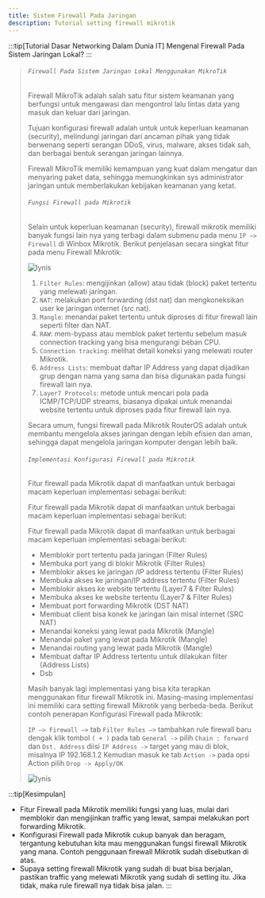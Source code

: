 ```yaml
---
title: Sistem Firewall Pada Jaringan
description: Tutorial setting firewall mikrotik
---
```


:::tip[Tutorial Dasar Networking Dalam Dunia IT]
Mengenal Firewall Pada Sistem Jaringan Lokal?
:::
>
> ###### ```Firewall Pada Sistem Jaringan Lokal Menggunakan MikroTik```
>
> Firewall MikroTik adalah salah satu fitur sistem keamanan yang berfungsi untuk mengawasi dan mengontrol lalu lintas data yang masuk dan keluar dari jaringan.
>
> Tujuan konfigurasi firewall adalah untuk untuk keperluan keamanan (security), melindungi jaringan dari ancaman pihak yang tidak berwenang seperti serangan DDoS, virus, malware, akses tidak sah, dan berbagai bentuk serangan jaringan lainnya.
>
> Firewall MikroTik memiliki kemampuan yang kuat dalam mengatur dan menyaring paket data, sehingga memungkinkan sys administrator jaringan untuk memberlakukan kebijakan keamanan yang ketat.
>
> ###### ```Fungsi Firewall pada Mikrotik```
>
> Selain untuk keperluan keamanan (security), firewall mikrotik memiliki banyak fungsi lain nya yang terbagi dalam submenu pada menu ```IP –> Firewall``` di Winbox Mikrotik. Berikut penjelasan secara singkat fitur pada menu Firewall Mikrotik:
>
> ![lynis](/images/mikrotik/gambar8.webp "lynis")
> 1. ```Filter Rules```: mengijinkan (allow) atau tidak (block) paket tertentu yang melewati jaringan.
> 2. ```NAT```: melakukan port forwarding (dst nat) dan mengkoneksikan user ke jaringan internet (src nat).
> 3. ```Mangle```: menandai paket tertentu untuk diproses di fitur firewall lain seperti filter dan NAT.
> 4. ```RAW```: mem-bypass atau memblok paket tertentu sebelum masuk connection tracking yang bisa mengurangi beban CPU.
> 5. ```Connection tracking```: melihat detail koneksi yang melewati router Mikrotik.
> 6. ```Address Lists```: membuat daftar IP Address yang dapat dijadikan grup dengan nama yang sama dan bisa digunakan pada fungsi firewall lain nya.
> 7. ```Layer7 Protocols```: metode untuk mencari pola pada ICMP/TCP/UDP streams, biasanya dipakai untuk menandai website tertentu untuk diproses pada fitur firewall lain nya.
>
> Secara umum, fungsi firewall pada Mikrotik RouterOS adalah untuk membantu mengelola akses jaringan dengan lebih efisien dan aman, sehingga dapat mengelola jaringan komputer dengan lebih baik.
>
> ###### ```Implementasi Konfigurasi Firewall pada Mikrotik```
>
> Fitur firewall pada Mikrotik dapat di manfaatkan untuk berbagai macam keperluan implementasi sebagai berikut:
>
>Fitur firewall pada Mikrotik dapat di manfaatkan untuk berbagai macam keperluan implementasi sebagai berikut:
>
>Fitur firewall pada Mikrotik dapat di manfaatkan untuk berbagai macam keperluan implementasi sebagai berikut:
>
> - Memblokir port tertentu pada jaringan (Filter Rules)
> - Membuka port yang di blokir Mikrotik (Filter Rules)
> - Memblokir akses ke jaringan /IP address tertentu (Filter Rules)
> - Membuka akses ke jaringan/IP address tertentu (Filter Rules)
> - Memblokir akses ke website tertentu (Layer7 & Filter Rules)
> - Membuka akses ke website tertentu (Layer7 & Filter Rules)
> - Membuat port forwarding Mikrotik (DST NAT)
> - Membuat client bisa konek ke jaringan lain misal internet (SRC NAT)
> - Menandai koneksi yang lewat pada Mikrotik (Mangle)
> - Menandai paket yang lewat pada Mikrotik (Mangle)
> - Menandai routing yang lewat pada Mikrotik (Mangle)
> - Membuat daftar IP Address tertentu untuk dilakukan filter (Address Lists)
> - Dsb
>
> Masih banyak lagi implementasi yang bisa kita terapkan menggunakan fitur firewall Mikrotik ini. Masing-masing implementasi ini memiliki cara setting firewall Mikrotik yang berbeda-beda. Berikut contoh penerapan Konfigurasi Firewall pada Mikrotik:
>
> ```IP –> Firewall –>``` tab ```Filter Rules –>``` tambahkan rule firewall baru dengak klik tombol ```( + )``` pada tab ```General ->``` pilih ```Chain : forward``` dan ```Dst. Address``` diisi ```IP Address ->``` target yang mau di blok, misalnya IP 192.168.1.2 Kemudian masuk ke tab ```Action ->``` pada opsi Action pilih ```Drop -> Apply/OK```
>
> ![lynis](/images/mikrotik/gambar9.webp "lynis")
>
:::tip[Kesimpulan]
- Fitur Firewall pada Mikrotik memiliki fungsi yang luas, mulai dari memblokir dan mengijinkan traffic yang lewat, sampai melakukan port forwarding Mikrotik.
- Konfigurasi Firewall pada Mikrotik cukup banyak dan beragam, tergantung kebutuhan kita mau menggunakan fungsi firewall Mikrotik yang mana. Contoh penggunaan firewall Mikrotik sudah disebutkan di atas.
- Supaya setting firewall Mikrotik yang sudah di buat bisa berjalan, pastikan traffic yang melewati Mikrotik yang sudah di setting itu. Jika tidak, maka rule firewall nya tidak bisa jalan.
:::

